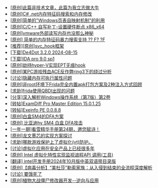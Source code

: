 + [[原创]此篇非技术文章，此篇为我立志做大牛](https://bbs.kanxue.com/thread-284823.htm)
+ [[原创]C# .net内存特征码搜索和内存修改](https://bbs.kanxue.com/thread-285288.htm)
+ [[原创]简单的"Windows页表自映射机制"的利用](https://bbs.kanxue.com/thread-285332.htm)
+ [[原创]C/C++ 自写补丁-设置硬件断点 x86_x64](https://bbs.kanxue.com/thread-283839.htm)
+ [[原创]vmware外部读写内存也没那么神秘](https://bbs.kanxue.com/thread-284956.htm)
+ [[原创] 简单的内存特征码暴力搜索支持 ?? F? ?F](https://bbs.kanxue.com/thread-284451.htm)
+ [[推荐][原创]svc_hook框架](https://bbs.kanxue.com/thread-284713.htm)
+ [[下载]De4Dot 3.2.0 2024-08-15](https://bbs.kanxue.com/thread-285295.htm)
+ [[下载]IDA pro 9.0 sp1](https://bbs.kanxue.com/thread-285234.htm)
+ [[原创]劫持hyper-V实现EPT无痕hook](https://bbs.kanxue.com/thread-274416.htm)
+ [[原创]某PC游戏残血ACE反作弊ring3下的绕过分析](https://bbs.kanxue.com/thread-284667.htm)
+ [[讨论]隐藏内存可执行属性问题](https://bbs.kanxue.com/thread-283493.htm)
+ [[原创]非root环境下Frida完全内置apk打包方案及2种注入方式回顾](https://bbs.kanxue.com/thread-284482.htm)
+ [[求助]frida使用QBDI出现的问题](https://bbs.kanxue.com/thread-285375.htm)
+ [[分享]深入解析Windows操作系统（第7版）第2卷](https://bbs.kanxue.com/thread-284817.htm)
+ [[转帖]ExamDiff Pro Master Edition 15.0.1.25](https://bbs.kanxue.com/thread-285374.htm)
+ [[转帖]Exeinfo PE 0.0.8.8](https://bbs.kanxue.com/thread-285373.htm)
+ [[原创]白盒SM4的DFA方案](https://bbs.kanxue.com/thread-285292.htm)
+ [[原创] 比亚迪hy SM4 白盒 DFA攻击](https://bbs.kanxue.com/thread-285313.htm)
+ [[一年一期]看雪精华手册第24期，邀您赋诗！](https://bbs.kanxue.com/thread-280072.htm)
+ [[原创]龙文墨芯的实现方案探讨](https://bbs.kanxue.com/thread-285376.htm)
+ [[求助]哪款游戏保护上了虚拟化(vt)防护。](https://bbs.kanxue.com/thread-284987.htm)
+ [[讨论]虚拟化应用在安全产品上已经很多年](https://bbs.kanxue.com/thread-285058.htm)
+ [[原创] Intel 虚拟化特性实现监视进程API 调用(工具)](https://bbs.kanxue.com/thread-283716.htm)
+ [[翻译] intel开发手册2024年10月版中英双语带目录版](https://bbs.kanxue.com/thread-285029.htm)
+ [[原创]【病毒分析】“美杜莎”勒索家族：从入侵到结束的全流程深度解析](https://bbs.kanxue.com/thread-285341.htm)
+ [[讨论] 要饿死了](https://bbs.kanxue.com/thread-284422.htm)
+ [[原创]植物大战僵尸修改器开发--逆向与应用](https://bbs.kanxue.com/thread-284929.htm)
